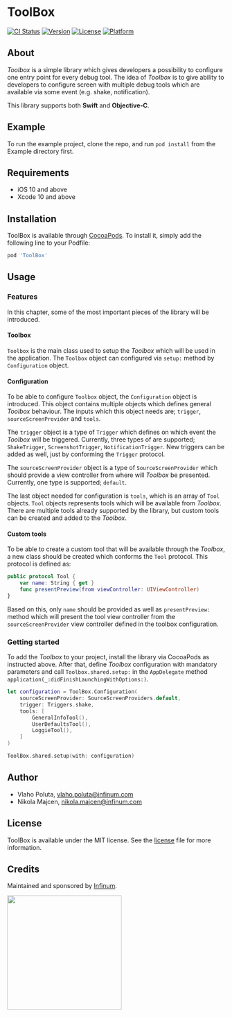 # ToolBox

[![CI Status](https://img.shields.io/travis/vlaho.poluta@infinum.hr/ToolBox.svg?style=flat)](https://travis-ci.org/vlaho.poluta@infinum.hr/ToolBox)
[![Version](https://img.shields.io/cocoapods/v/ToolBox.svg?style=flat)](https://cocoapods.org/pods/ToolBox)
[![License](https://img.shields.io/cocoapods/l/ToolBox.svg?style=flat)](https://cocoapods.org/pods/ToolBox)
[![Platform](https://img.shields.io/cocoapods/p/ToolBox.svg?style=flat)](https://cocoapods.org/pods/ToolBox)

## About

*Toolbox* is a simple library which gives developers a possibility to configure one entry point for every debug tool. The idea of *Toolbox* is to give ability to developers to configure screen with multiple debug tools which are available via some event (e.g. shake, notification).

This library supports both **Swift** and **Objective-C**.

## Example

To run the example project, clone the repo, and run `pod install` from the Example directory first.

## Requirements

* iOS 10 and above
* Xcode 10 and above


## Installation

ToolBox is available through [CocoaPods](https://cocoapods.org). To install
it, simply add the following line to your Podfile:

```ruby
pod 'ToolBox'
```

## Usage

### Features

In this chapter, some of the most important pieces of the library will be introduced.

#### Toolbox

`Toolbox` is the main class used to setup the *Toolbox* which will be used in the application. The `Toolbox` object can configured via `setup:` method by `Configuration` object.

#### Configuration

To be able to configure `Toolbox` object, the `Configuration` object is introduced. This object contains multiple objects which defines general *Toolbox* behaviour. The inputs which this object needs are; `trigger`, `sourceScreenProvider` and `tools`. 

The `trigger` object is a type of `Trigger` which defines on which event the *Toolbox* will be triggered. Currently, three types of are supported; `ShakeTrigger`, `ScreenshotTrigger`, `NotificationTrigger`. New triggers can be added as well, just by conforming the `Trigger` protocol.

The `sourceScreenProvider` object is a type of `SourceScreenProvider` which should provide a view controller from where will *Toolbox* be presented. Currently, one type is supported; `default`.

The last object needed for configuration is `tools`, which is an array of `Tool` objects. `Tool` objects represents tools which will be available from *Toolbox*. There are multiple tools already supported by the library, but custom tools can be created and added to the *Toolbox*.

#### Custom tools

To be able to create a custom tool that will be available through the *Toolbox*, a new class should be created which conforms the `Tool` protocol. This protocol is defined as:

```swift
public protocol Tool {
    var name: String { get }
    func presentPreview(from viewController: UIViewController)
}

```

Based on this, only `name` should be provided as well as `presentPreview:` method which will present the tool view controller from the `sourceScreenProvider` view controller defined in the toolbox configuration.

### Getting started

To add the *Toolbox* to your project, install the library via CocoaPods as instructed above. After that, define *Toolbox* configuration with mandatory parameters and call `Toolbox.shared.setup:` in the `AppDelegate` method `application(_:didFinishLaunchingWithOptions:)`.

```swift
let configuration = ToolBox.Configuration(
    sourceScreenProvider: SourceScreenProviders.default,
    trigger: Triggers.shake,
    tools: [
        GeneralInfoTool(),
        UserDefaultsTool(),
        LoggieTool(),
    ]
)

ToolBox.shared.setup(with: configuration)
```

## Author

* Vlaho Poluta, vlaho.poluta@infinum.com
* Nikola Majcen, nikola.majcen@infinum.com

## License

ToolBox is available under the MIT license. See the [license](LICENSE) file for more information.

## Credits

Maintained and sponsored by [Infinum](http://www.infinum.com).

<a href='https://infinum.co'>
  <img src='https://infinum.co/infinum.png' href='https://infinum.com' width='264'>
</a>